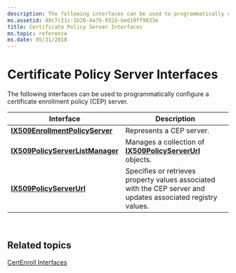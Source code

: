 ```yaml
---
description: The following interfaces can be used to programmatically configure a certificate enrollment policy (CEP) server.
ms.assetid: 48c7c21c-1b20-4a79-932d-bed19ff9833e
title: Certificate Policy Server Interfaces
ms.topic: reference
ms.date: 05/31/2018
---
```


# Certificate Policy Server Interfaces

The following interfaces can be used to programmatically configure a certificate enrollment policy (CEP) server.



| Interface                                                            | Description                                                                                                   |
|----------------------------------------------------------------------|---------------------------------------------------------------------------------------------------------------|
| [**IX509EnrollmentPolicyServer**](/windows/desktop/api/Certenroll/nn-certenroll-ix509enrollmentpolicyserver)   | Represents a CEP server.                                                                                      |
| [**IX509PolicyServerListManager**](/windows/desktop/api/CertEnroll/nn-certenroll-ix509policyserverlistmanager) | Manages a collection of [**IX509PolicyServerUrl**](/windows/desktop/api/Certenroll/nn-certenroll-ix509policyserverurl) objects.                         |
| [**IX509PolicyServerUrl**](/windows/desktop/api/Certenroll/nn-certenroll-ix509policyserverurl)                 | Specifies or retrieves property values associated with the CEP server and updates associated registry values. |



 

## Related topics

<dl> <dt>

[CertEnroll Interfaces](certenroll-interfaces.md)
</dt> </dl>

 

 



